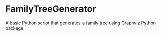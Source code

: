 # FamilyTreeGenerator
A basic Python script that generates a family tree using Graphviz Python package. 
